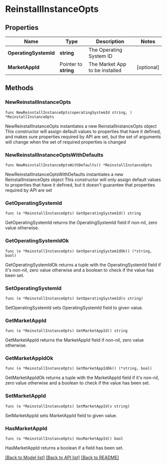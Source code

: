 # ReinstallInstanceOpts

## Properties

Name | Type | Description | Notes
------------ | ------------- | ------------- | -------------
**OperatingSystemId** | **string** | The Operating System ID | 
**MarketAppId** | Pointer to **string** | The Market App to be installed | [optional] 

## Methods

### NewReinstallInstanceOpts

`func NewReinstallInstanceOpts(operatingSystemId string, ) *ReinstallInstanceOpts`

NewReinstallInstanceOpts instantiates a new ReinstallInstanceOpts object
This constructor will assign default values to properties that have it defined,
and makes sure properties required by API are set, but the set of arguments
will change when the set of required properties is changed

### NewReinstallInstanceOptsWithDefaults

`func NewReinstallInstanceOptsWithDefaults() *ReinstallInstanceOpts`

NewReinstallInstanceOptsWithDefaults instantiates a new ReinstallInstanceOpts object
This constructor will only assign default values to properties that have it defined,
but it doesn't guarantee that properties required by API are set

### GetOperatingSystemId

`func (o *ReinstallInstanceOpts) GetOperatingSystemId() string`

GetOperatingSystemId returns the OperatingSystemId field if non-nil, zero value otherwise.

### GetOperatingSystemIdOk

`func (o *ReinstallInstanceOpts) GetOperatingSystemIdOk() (*string, bool)`

GetOperatingSystemIdOk returns a tuple with the OperatingSystemId field if it's non-nil, zero value otherwise
and a boolean to check if the value has been set.

### SetOperatingSystemId

`func (o *ReinstallInstanceOpts) SetOperatingSystemId(v string)`

SetOperatingSystemId sets OperatingSystemId field to given value.


### GetMarketAppId

`func (o *ReinstallInstanceOpts) GetMarketAppId() string`

GetMarketAppId returns the MarketAppId field if non-nil, zero value otherwise.

### GetMarketAppIdOk

`func (o *ReinstallInstanceOpts) GetMarketAppIdOk() (*string, bool)`

GetMarketAppIdOk returns a tuple with the MarketAppId field if it's non-nil, zero value otherwise
and a boolean to check if the value has been set.

### SetMarketAppId

`func (o *ReinstallInstanceOpts) SetMarketAppId(v string)`

SetMarketAppId sets MarketAppId field to given value.

### HasMarketAppId

`func (o *ReinstallInstanceOpts) HasMarketAppId() bool`

HasMarketAppId returns a boolean if a field has been set.


[[Back to Model list]](../README.md#documentation-for-models) [[Back to API list]](../README.md#documentation-for-api-endpoints) [[Back to README]](../README.md)


